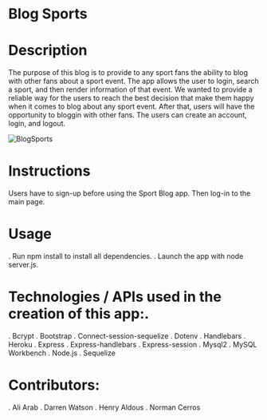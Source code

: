# Blog Sports

# Description

The purpose of this blog is to provide to any sport fans the ability to blog with other fans about a sport event. The app allows the user to login, search a sport, and then render information of that event. We wanted to provide a reliable way for the users to reach the best decision that make them happy when it comes to blog about any sport event. After that, users will have the opportunity to bloggin with other fans. The users can create an account, login, and logout.   

![BlogSports](https://user-images.githubusercontent.com/72178042/119399509-9a07f700-bc9e-11eb-9e0b-f3fdf1545114.png)
 
# Instructions
Users have to sign-up before using the Sport Blog app. Then log-in to the main page. 


# Usage
. Run npm install to install all dependencies.
. Launch the app with node server.js.


# Technologies / APIs used in the creation of this app:.

. Bcrypt
. Bootstrap
. Connect-session-sequelize
. Dotenv
. Handlebars
. Heroku
. Express
. Express-handlebars
. Express-session
. Mysql2
. MySQL Workbench
. Node.js
. Sequelize


# Contributors:

. Ali Arab
. Darren Watson 
. Henry Aldous
. Norman Cerros

